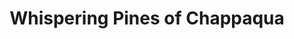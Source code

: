 ---
title: "Whispering Pines of Chappaqua"
url: /chappaqua/whispering-pines-of-chappaqua/
shop: florist
---